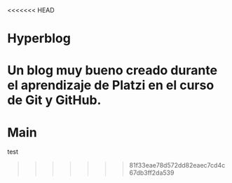 <<<<<<< HEAD
# Hyperblog
Un blog muy bueno creado durante el aprendizaje de Platzi en el curso de Git y GitHub.
=======
# Main
test
>>>>>>> 81f33eae78d572dd82eaec7cd4c67db3ff2da539
